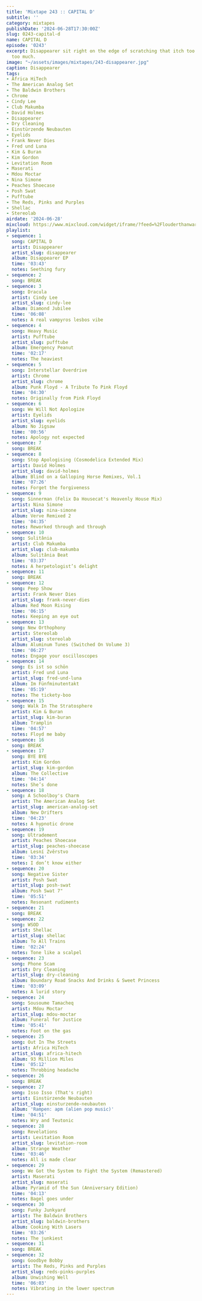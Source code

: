 ```yaml
---
title: 'Mixtape 243 :: CAPITAL D'
subtitle: ''
category: mixtapes
publishDate: '2024-06-28T17:30:00Z'
slug: 0243-capital-d
name: CAPITAL D
episode: '0243'
excerpt: Disappearer sit right on the edge of scratching that itch too little and
  too much.
image: "~/assets/images/mixtapes/243-disappearer.jpg"
caption: Disappearer
tags:
- Africa HiTech
- The American Analog Set
- The Baldwin Brothers
- Chrome
- Cindy Lee
- Club Makumba
- David Holmes
- Disappearer
- Dry Cleaning
- Einstürzende Neubauten
- Eyelids
- Frank Never Dies
- Fred und Luna
- Kim & Buran
- Kim Gordon
- Levitation Room
- Maserati
- Mdou Moctar
- Nina Simone
- Peaches Shoecase
- Posh Swat
- Pufftube
- The Reds, Pinks and Purples
- Shellac
- Stereolab
airdate: '2024-06-28'
mixcloud: https://www.mixcloud.com/widget/iframe/?feed=%2Flouderthanwar%2Fthe-final-hour-243-capital-d-2024-06-28%2F&hide_artwork=1&hide_cover=1
playlist:
- sequence: 1
  song: CAPITAL D
  artist: Disappearer
  artist_slug: disappearer
  album: Disappearer EP
  time: '03:43'
  notes: Seething fury
- sequence: 2
  song: BREAK
- sequence: 3
  song: Dracula
  artist: Cindy Lee
  artist_slug: cindy-lee
  album: Diamond Jubilee
  time: '06:08'
  notes: A real vampyros lesbos vibe
- sequence: 4
  song: Heavy Music
  artist: Pufftube
  artist_slug: pufftube
  album: Emergency Peanut
  time: '02:17'
  notes: The heaviest
- sequence: 5
  song: Interstellar Overdrive
  artist: Chrome
  artist_slug: chrome
  album: Punk Floyd - A Tribute To Pink Floyd
  time: '04:30'
  notes: Originally from Pink Floyd
- sequence: 6
  song: We Will Not Apologize
  artist: Eyelids
  artist_slug: eyelids
  album: No Jigsaw
  time: '00:56'
  notes: Apology not expected
- sequence: 7
  song: BREAK
- sequence: 8
  song: Stop Apologising (Cosmodelica Extended Mix)
  artist: David Holmes
  artist_slug: david-holmes
  album: Blind on a Galloping Horse Remixes, Vol.1
  time: '07:26'
  notes: Forget the forgiveness
- sequence: 9
  song: Sinnerman (Felix Da Housecat's Heavenly House Mix)
  artist: Nina Simone
  artist_slug: nina-simone
  album: Verve Remixed 2
  time: '04:35'
  notes: Reworked through and through
- sequence: 10
  song: Sulitânia
  artist: Club Makumba
  artist_slug: club-makumba
  album: Sulitânia Beat
  time: '03:37'
  notes: A herpetologist’s delight
- sequence: 11
  song: BREAK
- sequence: 12
  song: Peep Show
  artist: Frank Never Dies
  artist_slug: frank-never-dies
  album: Red Moon Rising
  time: '06:15'
  notes: Keeping an eye out
- sequence: 13
  song: New Orthophony
  artist: Stereolab
  artist_slug: stereolab
  album: Aluminum Tunes (Switched On Volume 3)
  time: '06:27'
  notes: Engage your oscilloscopes
- sequence: 14
  song: Es ist so schön
  artist: Fred und Luna
  artist_slug: fred-und-luna
  album: Im Fünfminutentakt
  time: '05:19'
  notes: The tickety-boo
- sequence: 15
  song: Walk In The Stratosphere
  artist: Kim & Buran
  artist_slug: kim-buran
  album: Tramplin
  time: '04:57'
  notes: Floyd me baby
- sequence: 16
  song: BREAK
- sequence: 17
  song: BYE BYE
  artist: Kim Gordon
  artist_slug: kim-gordon
  album: The Collective
  time: '04:14'
  notes: She’s done
- sequence: 18
  song: A Schoolboy's Charm
  artist: The American Analog Set
  artist_slug: american-analog-set
  album: New Drifters
  time: '04:23'
  notes: A hypnotic drone
- sequence: 19
  song: Ultradement
  artist: Peaches Shoecase
  artist_slug: peaches-shoecase
  album: Lesní Zvěrstvo
  time: '03:34'
  notes: I don’t know either
- sequence: 20
  song: Negative Sister
  artist: Posh Swat
  artist_slug: posh-swat
  album: Posh Swat 7"
  time: '05:51'
  notes: Resonant rudiments
- sequence: 21
  song: BREAK
- sequence: 22
  song: WSOD
  artist: Shellac
  artist_slug: shellac
  album: To All Trains
  time: '02:24'
  notes: Tone like a scalpel
- sequence: 23
  song: Phone Scam
  artist: Dry Cleaning
  artist_slug: dry-cleaning
  album: Boundary Road Snacks And Drinks & Sweet Princess
  time: '03:09'
  notes: A lurid story
- sequence: 24
  song: Sousoume Tamacheq
  artist: Mdou Moctar
  artist_slug: mdou-moctar
  album: Funeral for Justice
  time: '05:41'
  notes: Foot on the gas
- sequence: 25
  song: Out In The Streets
  artist: Africa HiTech
  artist_slug: africa-hitech
  album: 93 Million Miles
  time: '05:12'
  notes: Throbbing headache
- sequence: 26
  song: BREAK
- sequence: 27
  song: Isso Isso (That's right)
  artist: Einstürzende Neubauten
  artist_slug: einsturzende-neubauten
  album: 'Rampen: apm (alien pop music)'
  time: '04:51'
  notes: Wry and Teutonic
- sequence: 28
  song: Revelations
  artist: Levitation Room
  artist_slug: levitation-room
  album: Strange Weather
  time: '03:46'
  notes: All is made clear
- sequence: 29
  song: We Got the System to Fight the System (Remastered)
  artist: Maserati
  artist_slug: maserati
  album: Pyramid of the Sun (Anniversary Edition)
  time: '04:13'
  notes: Bagel goes under
- sequence: 30
  song: Funky Junkyard
  artist: The Baldwin Brothers
  artist_slug: baldwin-brothers
  album: Cooking With Lasers
  time: '03:26'
  notes: The junkiest
- sequence: 31
  song: BREAK
- sequence: 32
  song: Goodbye Bobby
  artist: The Reds, Pinks and Purples
  artist_slug: reds-pinks-purples
  album: Unwishing Well
  time: '06:03'
  notes: Vibrating in the lower spectrum
---
```



